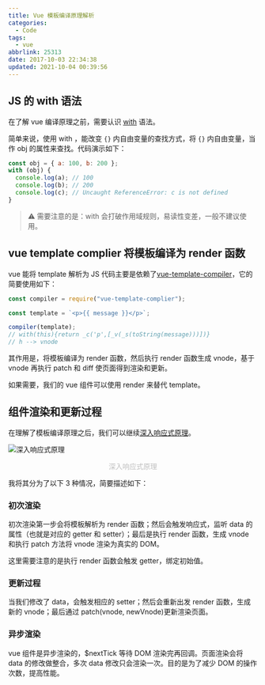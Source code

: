 ```yaml
---
title: Vue 模板编译原理解析
categories:
  - Code
tags:
  - vue
abbrlink: 25313
date: 2017-10-03 22:34:38
updated: 2021-10-04 00:39:56
---
```


## JS 的 with 语法

在了解 vue 编译原理之前，需要认识 [with](https://developer.mozilla.org/zh-CN/docs/Web/JavaScript/Reference/Statements/with) 语法。

简单来说，使用 with ，能改变 `{}` 内自由变量的查找方式，将 `{}` 内自由变量，当作 obj 的属性来查找。代码演示如下：

```js
const obj = { a: 100, b: 200 };
with (obj) {
  console.log(a); // 100
  console.log(b); // 200
  console.log(c); // Uncaught ReferenceError: c is not defined
}
```

> ⚠️ 需要注意的是：with 会打破作用域规则，易读性变差，一般不建议使用。

## vue template complier 将模板编译为 render 函数

vue 能将 template 解析为 JS 代码主要是依赖了[vue-template-compiler](https://www.npmjs.com/package/vue-template-compiler)，它的简要使用如下：

```js
const compiler = require("vue-template-complier");

const template = `<p>{{ message }}</p>`;

compiler(template);
// with(this){return _c('p',[_v(_s(toString(message)))])}
// h --> vnode
```

其作用是，将模板编译为 render 函数，然后执行 render 函数生成 vnode，基于 vnode 再执行 patch 和 diff 使页面得到渲染和更新。

如果需要，我们的 vue 组件可以使用 render 来替代 template。

## 组件渲染和更新过程

在理解了模板编译原理之后，我们可以继续[深入响应式原理](https://cn.vuejs.org/v2/guide/reactivity.html)。

![深入响应式原理](https://www.jojoer.com/upload/2021/10/data-5a62e8e77a554881823efa93c91d79f2.png)<center style="font-size:14px;color:#C0C0C0;">深入响应式原理</center>

我将其分为了以下 3 种情况，简要描述如下：

### 初次渲染

初次渲染第一步会将模板解析为 render 函数；然后会触发响应式，监听 data 的属性（也就是对应的 getter 和 setter）；最后是执行 render 函数，生成 vnode 和执行 patch 方法将 vnode 渲染为真实的 DOM。

这里需要注意的是执行 render 函数会触发 getter，绑定初始值。

### 更新过程

当我们修改了 data，会触发相应的 setter；然后会重新出发 render 函数，生成新的 vnode；最后通过 patch(vnode, newVnode)更新渲染页面。

### 异步渲染

vue 组件是异步渲染的，$nextTick 等待 DOM 渲染完再回调。页面渲染会将 data 的修改做整合，多次 data 修改只会渲染一次。目的是为了减少 DOM 的操作次数，提高性能。
